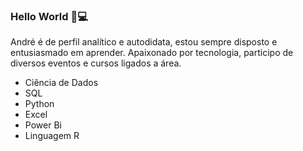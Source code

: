 ### Hello World 🤝💻

André é de perfil analítico e autodidata, estou sempre disposto e entusiasmado em aprender.
Apaixonado por tecnologia, participo de diversos eventos e cursos ligados a área.

- Ciência de Dados
- SQL
- Python
- Excel
- Power Bi
- Linguagem R


